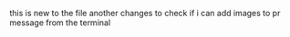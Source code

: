 this is new to the file
another changes to check if i can add images to pr message from the terminal
